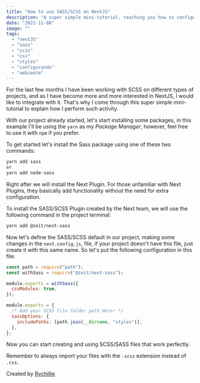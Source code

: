 ```yaml
---
title: "How to use SASS/SCSS on NextJS"
description: "A super simple mini-tutorial, teaching you how to configure SASS/SCSS on NextJS"
date: "2021-11-08"
image: ""
tags:
  - "nextJS"
  - "sass"
  - "scss"
  - "css"
  - "styles"
  - "configurando"
  - "ambiente"
---
```


For the last few months I have been working with SCSS on different types of projects, and as I have become more and more interested in NextJS, I would like to integrate with it. That's why I come through this super simple mini-tutorial to explain how I perform such activity.

With our project already started, let's start installing some packages, in this example I'll be using the `yarn` as my _Package Manager_, however, feel free to use it with `npm` if you prefer.

To get started let's install the Sass package using one of these two commands:

```bash
yarn add sass
or
yarn add node-sass
```

Right after we will install the Next Plugin. For those unfamiliar with Next Plugins, they basically add functionality without the need for extra configuration.

To install the SASS/SCSS Plugin created by the Next team, we will use the following command in the project terminal:

```bash
yarn add @zeit/next-sass
```

Now let's define the SASS/SCSS default in our project, making some changes in the `next.config.js`, file, if your project doesn't have this file, just create it with this same name. So let's put the following configuration in this file:

```js
const path = require("path");
const withSass = require("@zeit/next-sass");

module.exports = withSass({
  cssModules: true,
});

module.exports = {
  /* Add your SCSS file folder path Here! */
  sassOptions: {
    includePaths: [path.join(__dirname, "styles")],
  },
};
```

Now you can start creating and using SCSS/SASS files that work perfectly.

Remember to always import your files with the `.scss` extension instead of `.css`.

Created by <a href='https://twitter.com/rychillie'>Rychillie</a>
